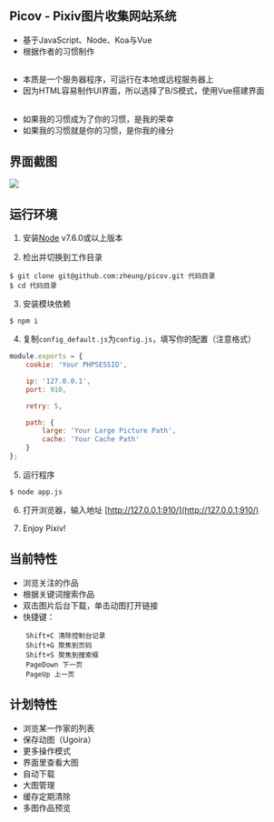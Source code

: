 ## Picov - Pixiv图片收集网站系统
- 基于JavaScript、Node、Koa与Vue
- 根据作者的习惯制作
##
- 本质是一个服务器程序，可运行在本地或远程服务器上
- 因为HTML容易制作UI界面，所以选择了B/S模式，使用Vue搭建界面
##
- 如果我的习惯成为了你的习惯，是我的荣幸
- 如果我的习惯就是你的习惯，是你我的缘分

## 界面截图
![](https://wx1.sinaimg.cn/large/627ab2d1ly1ffhfb3rme3j21130hvqj7.jpg)

## 运行环境
1. 安装[Node](https://nodejs.org) v7.6.0或以上版本

2. 检出并切换到工作目录
```
$ git clone git@github.com:zheung/picov.git 代码目录
$ cd 代码目录
```
3. 安装模块依赖
```
$ npm i
```
4. 复制`config_default.js`为`config.js`，填写你的配置（注意格式）
```javascript
module.exports = {
	cookie: 'Your PHPSESSID',

	ip: '127.0.0.1',
	port: 910,

	retry: 5,

	path: {
		large: 'Your Large Picture Path',
		cache: 'Your Cache Path'
	}
};
```
5. 运行程序
```
$ node app.js
```
6. 打开浏览器，输入地址 [http://127.0.0.1:910/](http://127.0.0.1:910/)

7. Enjoy Pixiv!

## 当前特性
- 浏览关注的作品
- 根据关键词搜索作品
- 双击图片后台下载，单击动图打开链接
- 快捷键：
```
	Shift+C 清除控制台记录
	Shift+G 聚焦到页码
	Shift+S 聚焦到搜索框
	PageDown 下一页
	PageUp 上一页
```

## 计划特性
- 浏览某一作家的列表
- 保存动图（Ugoira）
- 更多操作模式
- 界面里查看大图
- 自动下载
- 大图管理
- 缓存定期清除
- 多图作品预览
